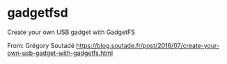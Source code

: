 # gadgetfsd

Create your own USB gadget with GadgetFS

From: Grégory Soutadé https://blog.soutade.fr/post/2016/07/create-your-own-usb-gadget-with-gadgetfs.html


